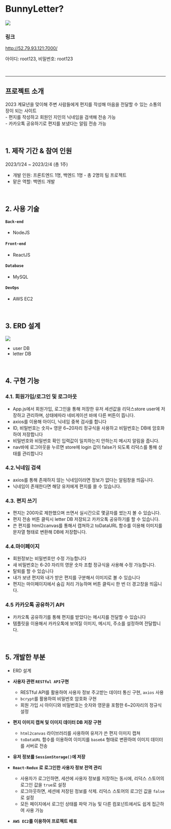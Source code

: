  #  BunnyLetter?

<img src='https://ifh.cc/g/lTvx6Q.png' border='0'>

### 링크 
http://52.79.93.121:7000/ <br>
<p>아이디: root123, 비밀번호: root123</p>
<br>

-------

## 프로젝트 소개
<p>
2023 계묘년을 맞이해 주변 사람들에게 편지를 작성해 마음을 전달할 수 있는 소통의 장이 되는 사이트 <br>
- 편지를 작성하고 회원인 지인의 닉네임을 검색해 전송 가능 <br>
-  카카오톡 공유하기로 편지를 보냈다는 알림 전송 가능 <br>
</p>
 
<br>    
    

## 1. 제작 기간 & 참여 인원
2023/1/24 ~ 2023/2/4 (총 1주)
- 개발 인원: 프론트엔드 1명, 백엔드 1명 - 총 2명의 팀 프로젝트
- 맡은 역할: 백엔드 개발

<br>

## 2. 사용 기술
#### `Back-end`
  - NodeJS
#### `Front-end`
  - ReactJS
#### `Database`
  - MySQL
#### `DevOps`
  - AWS EC2

<br>

## 3. ERD 설계
<img src='https://ifh.cc/g/rXavqw.png' border='0'>

- user DB 
- letter DB
    
<br>

## 4. 구현 기능

### 4.1. 회원가입/로그인 및 로그아웃
- App.js에서 회원가입, 로그인을 통해 저장한 유저 세션값을 리덕스store user에 저장하고 관리하며, 상태에따라 네비게이션 바에 다른 버튼이 뜹니다.
- axios를 이용해 아이디, 닉네임 중복 검사를 합니다
- ID, 비밀번호는 숫자+ 영문 6~20자리 정규식을 사용하고 비밀번호는 DB에 암호화하여 저장합니다
- 비밀번호와 비밀번호 확인 입력값이 일치하는지 안하는지 메시지 알림을 줍니다.
-  nav바에 로그아웃을 누르면 store에 login 값이 false가 되도록 리덕스를 통해 상태를 관리합니다

### 4.2.닉네임 검색
- axios를 통해 존재하지 않는 닉네임이라면 정보가 없다는 알림창을 띄웁니다.
- 닉네임이 존재한다면 해당 유저에게 편지를 쓸 수 있습니다.
    
### 4.3. 편지 쓰기
- 편지는 200자로 제한했으며 쓰면서 실시간으로 몇글자를 썼는지 볼 수 있습니다.
- 편지 전송 버튼 클릭시 letter DB 저장되고 카카오톡 공유하기를 할 수 있습니다.
- 쓴 편지를 html2canvas를 통해서 캡쳐하고 toDataURL 함수를 이용해 이미지를 문자열 형태로 변환해 DB에 저장합니다.
    
### 4.4.마이페이지
- 회원정보는 비밀번호만 수정 가능합니다
- 새 비밀번호는 6-20 자리의 영문 숫자 조합 정규식을 사용해 수정 가능합니다.
- 탈퇴를 할 수 있습니다
- 내가 보낸 편지와 내가 받은 편지를 구분해서 이미지로 볼 수 있습니다
- 편지는 마이페이지에서 숨김 처리 가능하며 버튼 클릭시 한 번 더 경고창을 띄웁니다.

### 4.5 카카오톡 공유하기 API
- 카카오톡 공유하기를 통해 편지를 받았다는 메시지를 전달할 수 있습니다
- 템플릿을 이용해서 카카오톡에 보여질 이미지, 메시지, 주소를 설정하여 전달합니다.
    
<br>

## 5. 개발한 부분
- ERD 설계
- **사용자 관련 `RESTful API`구현**
    - RESTful API를 활용하여 사용자 정보 주고받는 데이터 통신 구현, `axios` 사용
    - `bcrypt`를 활용하여 비밀번호 암호화 구현
    - 회원 가입 시 아이디와 비밀번호는 숫자와 영문을 포함한 6~20자리의 정규식 설정

- **편지 이미지 캡쳐 및 이미지 데이터 DB 저장 구현**
    - `html2canvas` 라이브러리를 사용하여 유저가 쓴 편지 이미지 캡쳐
    - `toDataURL` 함수를 이용하여 이미지를 `base64` 형태로 변환하여 이미지 데이터를 서버로 전송

- **유저 정보를 `SessionStorage()`에 저장**
- **`React-Redux` 로 로그인한 사용자 정보 전역 관리**
    - 사용자가 로그인하면, 세션에 사용자 정보를 저장하는 동시에, 리덕스 스토어의 로그인 값을 `true`로 설정
    - 로그아웃하면, 세션에 저장된 정보를 삭제. 리덕스 스토어의 로그인 값을 `false` 로 설정
    - 모든 페이지에서 로그인 상태를 파악 가능 및 다른 컴포넌트에서도 쉽게 접근하여 사용 가능
    
- **`AWS EC2`를 이용하여 프로젝트 배포**
